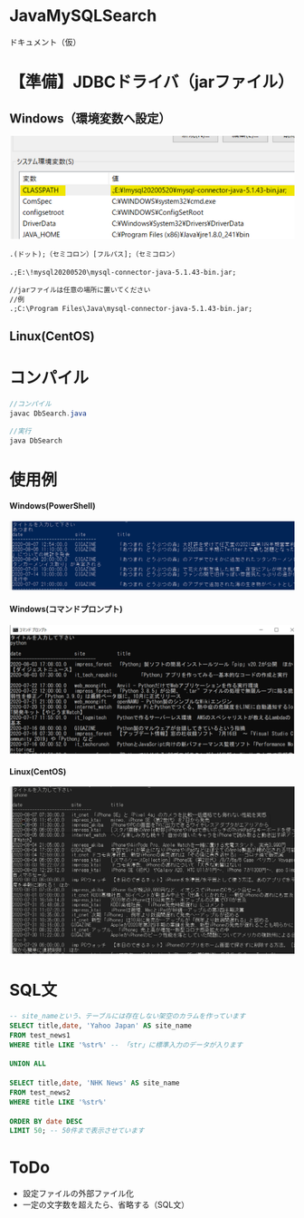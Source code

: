 # JavaMySQLSearch
ドキュメント（仮）

# 【準備】JDBCドライバ（jarファイル）
## Windows（環境変数へ設定）

![jdbc](image/jdbc1.png)

```
.(ドット);（セミコロン）[フルパス];（セミコロン）

.;E:\!mysql20200520\mysql-connector-java-5.1.43-bin.jar;
```
```
//jarファイルは任意の場所に置いてください
//例
.;C:\Program Files\Java\mysql-connector-java-5.1.43-bin.jar;

```

## Linux(CentOS)

# コンパイル
```Java
//コンパイル
javac DbSearch.java
```
```Java
//実行
java DbSearch
```

# 使用例
#### Windows(PowerShell)
![hoge](image/search01.png)


#### Windows(コマンドプロンプト)
![hoge](image/search03.png)

#### Linux(CentOS)
![hoge](image/search02.png)

# SQL文
```SQL
-- site_nameという、テーブルには存在しない架空のカラムを作っています
SELECT title,date, 'Yahoo Japan' AS site_name 
FROM test_news1 
WHERE title LIKE '%str%' -- 「str」に標準入力のデータが入ります

UNION ALL

SELECT title,date, 'NHK News' AS site_name 
FROM test_news2 
WHERE title LIKE '%str%'

ORDER BY date DESC 
LIMIT 50; -- 50件まで表示させています
```

# ToDo
- 設定ファイルの外部ファイル化
- 一定の文字数を超えたら、省略する（SQL文）
